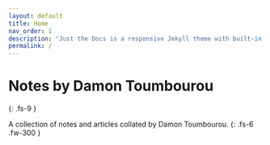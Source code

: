 ```yaml
---
layout: default
title: Home
nav_order: 1
description: "Just the Docs is a responsive Jekyll theme with built-in search that is easily customizable and hosted on GitHub Pages."
permalink: /
---
```


# Notes by Damon Toumbourou
{: .fs-9 }

A collection of notes and articles collated by Damon Toumbourou.
{: .fs-6 .fw-300 }
